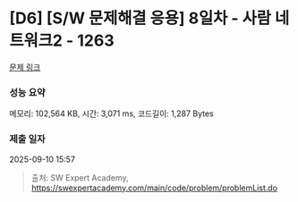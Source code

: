 # [D6] [S/W 문제해결 응용] 8일차 - 사람 네트워크2 - 1263 

[문제 링크](https://swexpertacademy.com/main/code/problem/problemDetail.do?contestProbId=AV18P2B6Iu8CFAZN) 

### 성능 요약

메모리: 102,564 KB, 시간: 3,071 ms, 코드길이: 1,287 Bytes

### 제출 일자

2025-09-10 15:57



> 출처: SW Expert Academy, https://swexpertacademy.com/main/code/problem/problemList.do